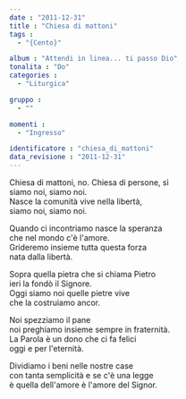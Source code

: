```yaml
---
date : "2011-12-31"
title : "Chiesa di mattoni"
tags : 
  - "{Cento}"

album : "Attendi in linea... ti passo Dio"
tonalita : "Do"
categories : 
  - "Liturgica"

gruppo : 
  - ""

momenti : 
  - "Ingresso"

identificatore : "chiesa_di_mattoni"
data_revisione : "2011-12-31"
---
```

  
  
  
Chiesa di mattoni, no. Chiesa di persone, sì  
siamo noi, siamo noi.  
Nasce la comunità vive nella libertà,  
siamo noi, siamo noi.  
  
  
  
Quando ci incontriamo nasce la speranza  
che nel mondo c'è l'amore.  
Grideremo insieme tutta questa forza  
nata dalla libertà.  
  
  
  
  
Sopra quella pietra che si chiama Pietro  
ieri la fondò il Signore.  
Oggi siamo noi quelle pietre vive  
che la costruiamo ancor.  
  
  
  
  
Noi spezziamo il pane  
noi preghiamo insieme sempre in fraternità.  
La Parola è un dono che ci fa felici  
oggi e per l'eternità.  
  
  
  
  
Dividiamo i beni nelle nostre case  
con tanta semplicità e se c'è una legge  
è quella dell'amore è l'amore del Signor.  
  
  
  
